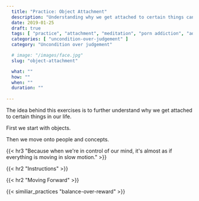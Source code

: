 ```yaml
---
  title: "Practice: Object Attachment"
  description: "Understanding why we get attached to certain things can help us better understand what our brain does when we get attached."
  date: 2019-01-25
  draft: true
  tags: [ "practice", "attachment", "meditation", "porn addiction", "addiction", "awareness", "awareness exercises", "perspective", "nofap", "neverfap", "neverfap deluxe" ]
  categories: [ "uncondition-over-judgement" ]
  category: "Uncondition over judgement"

  # image: "/images/face.jpg"
  slug: "object-attachment"

  what: ""
  how: ""
  when: ""
  duration: ""
  
---
```


<!-- {{< hr2 "Context" >}} -->


The idea behind this exercises is to further understand why we get attached to certain things in our life.

First we start with objects. 

Then we move onto people and concepts. 


{{< hr3 "Because when we're in control of our mind, it's almost as if everything is moving in slow motion." >}}


{{< hr2 "Instructions" >}}



{{< hr2 "Moving Forward" >}}

 

{{< similiar_practices "balance-over-reward" >}}


<!-- 
{{< hr2 "Additional Resources" >}}  -->

<!-- maybe link to other  -->

